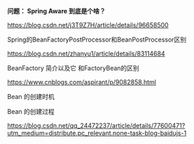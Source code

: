 

**问题： Spring Aware 到底是个啥？**

https://blog.csdn.net/j3T9Z7H/article/details/96658500


Spring的BeanFactoryPostProcessor和BeanPostProcessor区别

https://blog.csdn.net/zhanyu1/article/details/83114684


BeanFactory 简介以及它 和FactoryBean的区别

https://www.cnblogs.com/aspirant/p/9082858.html



Bean 的创建时机

Bean 的创建过程

https://blog.csdn.net/qq_24472237/article/details/77600471?utm_medium=distribute.pc_relevant.none-task-blog-baidujs-1



















